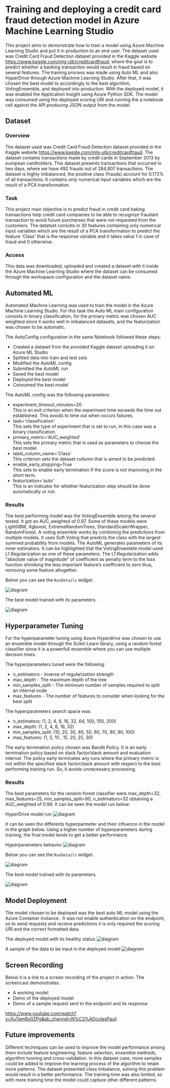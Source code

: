 # Training and deploying a credit card fraud detection model in Azure Machine Learning Studio

This project aims to demonstrate how to train a model using Azure Machine Learning Studio and put it in production to an end user. The dataset used was Credit Card Fraud Detection dataset provided in the Kaggle website https://www.kaggle.com/mlg-ulb/creditcardfraud, where the goal is to predict whether a banking transaction would result in fraud based on several features. The training process was made using Auto ML and also HyperDrive through Azure Machine Learning Studio. After that, it was chosen the best model to accordingly to the best algorithm, VotingEnsemble, and deployed into production. With the deployed model, it was enabled the Application Insight using Azure Python SDK. The model was consumed using the deployed scoring URI and running the a notebook cell against the API producing JSON output from the model. 

## Dataset

### Overview

The dataset used was Credit Card Fraud Detection dataset provided in the Kaggle website https://www.kaggle.com/mlg-ulb/creditcardfraud. The dataset contains transactions made by credit cards in September 2013 by european cardholders. This dataset presents transactions that occurred in two days, where we have 492 frauds out of 284,807 transactions. The dataset is highly imbalanced, the positive class (frauds) account for 0.172% of all transactions. It contains only numerical input variables which are the result of a PCA transformation.

### Task

This project main objective is to predict fraud in credit card baking transactions help credit card companies to be able to recognize fraudant transaction to avoid future purcharses that were not requested from the customers. The datatset consists in 30 features containing only numerical input variables which are the result of a PCA transformation to predict the feature 'Class' that is the response variable and it takes value 1 in case of fraud and 0 otherwise.

### Access

This data was downloaded, uploaded and created a dataset with it inside the Azure Machine Learning Studio where the dataset can be consumed through the workspace configuration and the dataset name. 

## Automated ML

Automated Machine Learning was used to train the model in the Azure Machine Learning Studio. For this task the Auto ML main configuration consists in binary classification, for the primary metric was chosen AUC weighted since it works well in imbalanced datasets, and the featurization was chosen to be automatic.

The AutoConfig configuration in the same Notebook followed these steps:

* Created a dataset from the provided Kaggle dataset uploading it on Azure ML Studio
* Splitted data into train and test sets
* Modified the AutoML config
* Submitted the AutoML run
* Saved the best model
* Deployed the best model
* Consumed the best model

The AutoML config was the following parameters:
* experiment_timeout_minutes=20  
  This is an exit criterion when the experiment time exceeds the time out established. This avoids to time out when occurs failures.
* task='classification'  
  This sets the type of experiment that is set to run, in this case was a binary classification.
* primary_metric='AUC_weighted'  
  This sets the primary metric that is used as parameters to choose the best model.
* label_column_name='Class'  
  This criterion sets the dataset collumn that is aimed to be predicted.
* enable_early_stopping=True  
  This sets to enable early termination if the score is not improving in the short term.
* featurization='auto'  
  This is an indicator for whether featurization step should be done automatically or not. 

### Results

The best performing model was the VotingEnsemble among the several tested. It got an AUC_weighted of 0.97. Some of these models were LightGBM, Xgboost, ExtremeRandomTrees, StandardScalerWrapper, RandomForest. A voting ensemble works by combining the predictions from multiple models. It uses Soft Voting that predicts the class with the largest summed probability from models. The AutoML generates parameters of its inner estimators. It can be highlighted that the VotingEnsemble model used L1 Regularization as one of these parameters. The L1 Regularization adds "absolute value of magnitude" of coefficient as penalty term to the loss function shrinking the less important feature’s coefficient to zero thus, removing some feature altogether.

Below you can see the `RunDetails` widget.

![diagram](./Images/Image5.png)

The best model trained with its parameters.

![diagram](./Images/Image6.png)

## Hyperparameter Tuning

For the hyperparameter tuning using Azure Hyperdrive was chosen to use an ensemble model through the Scikit-Learn library, using a random forest classifier since it is a powerfull ensemble where you can use multiple decision trees. 

The hyperparameters tuned were the following:   
* n_estimators - Inverse of regularization strength
* max_depth - The maximum depth of the tree
* min_samples_split - The minimum number of samples required to split an internal node 
* max_features - The number of features to consider when looking for the best split

The hyperparameters search space was:  
* n_estimators: (1, 2, 4, 8, 16, 32, 64, 100, 150, 200)
* max_depth: (1, 2, 4, 8, 16, 32)
* min_samples_split: (10, 20, 30, 40, 50, 60, 70, 80, 90, 100)
* max_features: (1, 5, 10 , 15, 20, 25, 30)

The early termination policy chosen was Bandit Policy. It is an early termination policy based on slack factor/slack amount and evaluation interval. The policy early terminates any runs where the primary metric is not within the specified slack factor/slack amount with respect to the best performing training run. So, it avoids unnecessary processing.

### Results

The best parameters for the random forest classifier were max_depth=32, max_features=25, min_samples_split=90, n_estimators=32 obtaining a AUC_weighted of 0.99. It can be seen the model run below:

HyperDrive model run
![diagram](./Images/Image3.png)

It can be seen the differents hyperparmeter and their influence in the model in the graph below. Using a higher number of hyperparameters during training, the final model tends to get a better performance.

Hyperparameters behavior
![diagram](./Images/Image4.png)

Below you can see the `RunDetails` widget.

![diagram](./Images/Image1.png)

The best model trained with its parameters.

![diagram](./Images/Image2.png)


## Model Deployment
The model chosen to be deployed was the best auto ML model using the Azure Container Instance . It was not enable authentication on the endpoint, so to send requests and recieve predictions it is only required the scoring URI and the correct formatted data. 

The deployed model with its healthy status
![diagram](./Images/Image8.png)

A sample of the data to be input in the deployed model
![diagram](./Images/Image7.png)


## Screen Recording
Below it is a link to a screen recording of the project in action. The screencast demonstrates:
- A working model
- Demo of the deployed  model
- Demo of a sample request sent to the endpoint and its response

https://www.youtube.com/watch?v=XuTem8o0ZPg&ab_channel=N%C3%ADcolasPauli

## Future improvements
Different techniques can be used to improve the model performance among them include feature engineering, feature selection, ensemble methods, algorithm tunning and cross-validation. In this dataset case, more samples could be added to improve the learning process of the algorithm to retain more patterns. The dataset presented class imbalance, solving this problem would result in a better performance. The training time was also limited, so with more training time the model could capture other different patterns. 
